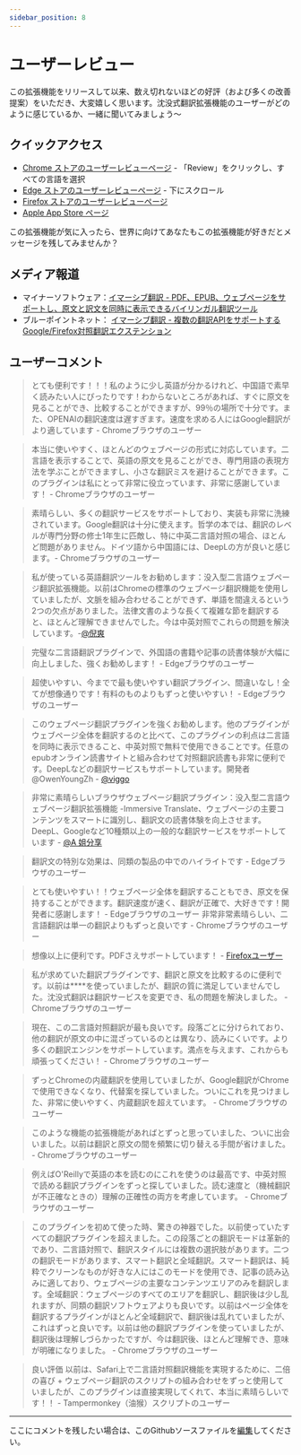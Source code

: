 ```yaml
---
sidebar_position: 8
---
```


# ユーザーレビュー

この拡張機能をリリースして以来、数え切れないほどの好評（および多くの改善提案）をいただき、大変嬉しく思います。沈没式翻訳拡張機能のユーザーがどのように感じているか、一緒に聞いてみましょう～

## クイックアクセス

- [Chrome ストアのユーザーレビューページ](https://chrome.google.com/webstore/detail/immersive-translate/bpoadfkcbjbfhfodiogcnhhhpibjhbnh) - 「Review」をクリックし、すべての言語を選択
- [Edge ストアのユーザーレビューページ](https://microsoftedge.microsoft.com/addons/detail/%E6%B2%89%E6%B5%B8%E5%BC%8F%E7%BF%BB%E8%AF%91/amkbmndfnliijdhojkpoglbnaaahippg) - 下にスクロール
- [Firefox ストアのユーザーレビューページ](https://addons.mozilla.org/en-US/firefox/addon/immersive-translate/reviews/)
- [Apple App Store ページ](https://apps.apple.com/cn/app/%E6%B2%89%E6%B5%B8%E5%BC%8F%E7%BF%BB%E8%AF%91/id6447957425)

この拡張機能が気に入ったら、世界に向けてあなたもこの拡張機能が好きだとメッセージを残してみませんか？

## メディア報道

- マイナーソフトウェア：[イマーシブ翻訳 - PDF、EPUB、ウェブページをサポートし、原文と訳文を同時に表示できるバイリンガル翻訳ツール](https://www.appinn.com/immersive-translate/)
- ブルーポイントネット： [イマーシブ翻訳 - 複数の翻訳APIをサポートするGoogle/Firefox対照翻訳エクステンション](https://www.landiannews.com/download/97161.html?utm_sources=ourl.co&utm_medium=social&utm_campaign=none)

## ユーザーコメント

> とても便利です！！！私のように少し英語が分かるけれど、中国語で素早く読みたい人にぴったりです！わからないところがあれば、すぐに原文を見ることができ、比較することができますが、99％の場所で十分です。また、OPENAIの翻訳速度は遅すぎます。速度を求める人にはGoogle翻訳がより適しています - Chromeブラウザのユーザー

> 本当に使いやすく、ほとんどのウェブページの形式に対応しています。二言語を表示することで、英語の原文を見ることができ、専門用語の表現方法を学ぶことができますし、小さな翻訳ミスを避けることができます。このプラグインは私にとって非常に役立っています、非常に感謝しています！ - Chromeブラウザのユーザー

> 素晴らしい、多くの翻訳サービスをサポートしており、実装も非常に洗練されています。Google翻訳は十分に使えます。哲学の本では、翻訳のレベルが専門分野の修士1年生に匹敵し、特に中英二言語対照の場合、ほとんど問題がありません。ドイツ語から中国語には、DeepLの方が良いと感じます。- Chromeブラウザのユーザー

> 私が使っている英語翻訳ツールをお勧めします：没入型二言語ウェブページ翻訳拡張機能。以前はChromeの標準のウェブページ翻訳機能を使用していましたが、文脈を組み合わせることができず、単語を間違えるという2つの欠点がありました。法律文書のような長くて複雑な節を翻訳すると、ほとんど理解できませんでした。今は中英対照でこれらの問題を解決しています。-[@倪爽](https://twitter.com/nishuang/status/1623576540389822465)

> 完璧な二言語翻訳プラグインで、外国語の書籍や記事の読書体験が大幅に向上しました、強くお勧めします！ - Edgeブラウザのユーザー

> 超使いやすい、今までで最も使いやすい翻訳プラグイン、間違いなし！全てが想像通りです！有料のものよりもずっと使いやすい！ - Edgeブラウザのユーザー

> このウェブページ翻訳プラグインを強くお勧めします。他のプラグインがウェブページ全体を翻訳するのと比べて、このプラグインの利点は二言語を同時に表示できること、中英対照で無料で使用できることです。任意のepubオンライン読書サイトと組み合わせて対照翻訳読書も非常に便利です。DeepLなどの翻訳サービスもサポートしています。開発者 @OwenYoungZh - [@viggo](https://twitter.com/decohack/status/1622175776274792449)

> 非常に素晴らしいブラウザウェブページ翻訳プラグイン：没入型二言語ウェブページ翻訳拡張機能 -Immersive Translate、ウェブページの主要コンテンツをスマートに識別し、翻訳文の読書体験を向上させます。DeepL、Googleなど10種類以上の一般的な翻訳サービスをサポートしています - [@A 姐分享](https://twitter.com/abskoop/status/1619619066511241216)

> 翻訳文の特別な効果は、同類の製品の中でのハイライトです - Edgeブラウザのユーザー

> とても使いやすい！！ウェブページ全体を翻訳することもでき、原文を保持することができます。翻訳速度が速く、翻訳が正確で、大好きです！開発者に感謝します！ - Edgeブラウザのユーザー
> 非常非常素晴らしい、二言語翻訳は単一の翻訳よりもずっと良いです - Chromeブラウザのユーザー

> 想像以上に便利です。PDFさえサポートしています！ - [Firefoxユーザー](https://addons.mozilla.org/en-US/firefox/addon/immersive-translate/reviews/1923696/)

> 私が求めていた翻訳プラグインです、翻訳と原文を比較するのに便利です。以前は****を使っていましたが、翻訳の質に満足していませんでした。沈没式翻訳は翻訳サービスを変更でき、私の問題を解決しました。 - Chromeブラウザのユーザー

> 現在、この二言語対照翻訳が最も良いです。段落ごとに分けられており、他の翻訳が原文の中に混ざっているのとは異なり、読みにくいです。より多くの翻訳エンジンをサポートしています。満点を与えます、これからも頑張ってください！ - Chromeブラウザのユーザー

> ずっとChromeの内蔵翻訳を使用していましたが、Google翻訳がChromeで使用できなくなり、代替案を探していました。ついにこれを見つけました、非常に使いやすく、内蔵翻訳を超えています。 - Chromeブラウザのユーザー

> このような機能の拡張機能があればとずっと思っていました、ついに出会いました。以前は翻訳と原文の間を頻繁に切り替える手間が省けました。 - Chromeブラウザのユーザー

> 例えばO'Reillyで英語の本を読むのにこれを使うのは最高です、中英対照で読める翻訳プラグインをずっと探していました。読む速度と（機械翻訳が不正確なときの）理解の正確性の両方を考慮しています。 - Chromeブラウザのユーザー

> このプラグインを初めて使った時、驚きの神器でした。以前使っていたすべての翻訳プラグインを超えました。この段落ごとの翻訳モードは革新的であり、二言語対照で、翻訳スタイルには複数の選択肢があります。二つの翻訳モードがあります、スマート翻訳と全域翻訳。スマート翻訳は、純粋でクリーンなものが好きな人にはこのモードを使用でき、記事の読み込みに適しており、ウェブページの主要なコンテンツエリアのみを翻訳します。全域翻訳：ウェブページのすべてのエリアを翻訳し、翻訳後は少し乱れますが、同類の翻訳ソフトウェアよりも良いです。以前はページ全体を翻訳するプラグインがほとんど全域翻訳で、翻訳後は乱れていましたが、これはずっと良いです。以前は他の翻訳プラグインを使っていましたが、翻訳後は理解しづらかったですが、今は翻訳後、ほとんど理解でき、意味が明確になりました。 - Chromeブラウザのユーザー

> 良い評価 以前は、Safari上で二言語対照翻訳機能を実現するために、二倍の喜び + ウェブページ翻訳のスクリプトの組み合わせをずっと使用していましたが、このプラグインは直接実現してくれて、本当に素晴らしいです！！ - Tampermonkey（油猴）スクリプトのユーザー

---

ここにコメントを残したい場合は、このGithubソースファイルを[編集](https://github.com/immersive-translate/immersive-translate/edit/main/docs/review.md)してください。